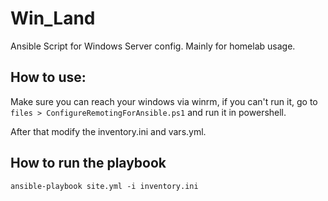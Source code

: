 # Win_Land

Ansible Script for Windows Server config. Mainly for homelab usage.

## How to use:

Make sure you can reach your windows via winrm, if you can't run it, go to `files > ConfigureRemotingForAnsible.ps1` and run it in powershell. 

After that modify the inventory.ini and vars.yml. 

## How to run the playbook 
`ansible-playbook site.yml -i inventory.ini`

